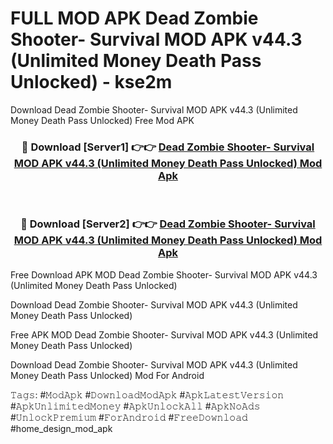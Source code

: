 # FULL MOD APK Dead Zombie Shooter- Survival MOD APK v44.3 (Unlimited Money Death Pass Unlocked) - kse2m
Download Dead Zombie Shooter- Survival MOD APK v44.3 (Unlimited Money Death Pass Unlocked) Free Mod APK

<div align="center">
<h3>🔴 Download [Server1] 👉👉 <a href="https://apk-comot.site?title=Dead_Zombie_Shooter-_Survival_MOD_APK_v44.3_(Unlimited_Money_Death_Pass_Unlocked)">Dead Zombie Shooter- Survival MOD APK v44.3 (Unlimited Money Death Pass Unlocked) Mod Apk</a></h3><br>

<h3>🔴 Download [Server2] 👉👉 <a href="https://apk-comot.site?title=Dead_Zombie_Shooter-_Survival_MOD_APK_v44.3_(Unlimited_Money_Death_Pass_Unlocked)">Dead Zombie Shooter- Survival MOD APK v44.3 (Unlimited Money Death Pass Unlocked) Mod Apk</a></h3>
</div>


Free Download APK MOD Dead Zombie Shooter- Survival MOD APK v44.3 (Unlimited Money Death Pass Unlocked)

Download Dead Zombie Shooter- Survival MOD APK v44.3 (Unlimited Money Death Pass Unlocked) 

Free APK MOD Dead Zombie Shooter- Survival MOD APK v44.3 (Unlimited Money Death Pass Unlocked) 

Download Dead Zombie Shooter- Survival MOD APK v44.3 (Unlimited Money Death Pass Unlocked) Mod For Android

𝚃𝚊𝚐𝚜: #𝙼𝚘𝚍𝙰𝚙𝚔 #𝙳𝚘𝚠𝚗𝚕𝚘𝚊𝚍𝙼𝚘𝚍𝙰𝚙𝚔 #𝙰𝚙𝚔𝙻𝚊𝚝𝚎𝚜𝚝𝚅𝚎𝚛𝚜𝚒𝚘𝚗 #𝙰𝚙𝚔𝚄𝚗𝚕𝚒𝚖𝚒𝚝𝚎𝚍𝙼𝚘𝚗𝚎𝚢 #𝙰𝚙𝚔𝚄𝚗𝚕𝚘𝚌𝚔𝙰𝚕𝚕 #𝙰𝚙𝚔𝙽𝚘𝙰𝚍𝚜 #𝚄𝚗𝚕𝚘𝚌𝚔𝙿𝚛𝚎𝚖𝚒𝚞𝚖 #𝙵𝚘𝚛𝙰𝚗𝚍𝚛𝚘𝚒𝚍 #𝙵𝚛𝚎𝚎𝙳𝚘𝚠𝚗𝚕𝚘𝚊𝚍 #home_design_mod_apk
